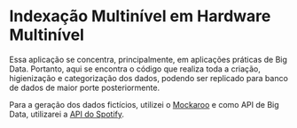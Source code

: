 # Indexação Multinível em Hardware Multinível

Essa aplicação se concentra, principalmente, em aplicações práticas de Big Data. Portanto, aqui se encontra o código que realiza toda a criação, higienização e categorização dos dados, podendo ser replicado para banco de dados de maior porte posteriormente.

Para a geração dos dados fictícios, utilizei o [Mockaroo](https://mockaroo.com/) e como API de Big Data, utilizarei a [API do Spotify](https://beta.developer.spotify.com/documentation/web-api/).